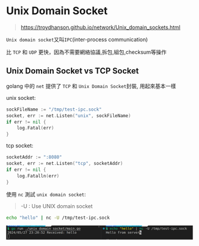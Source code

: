 # Unix Domain Socket
> https://troydhanson.github.io/network/Unix_domain_sockets.html

`Unix domain socket`又叫`IPC`(inter-process communication)

比 `TCP` 和 `UDP` 更快，因為不需要網絡協議,拆包,組包,checksum等操作

## Unix Domain Socket vs TCP Socket

golang 中的 `net` 提供了 `TCP` 和 `Unix Domain Socket`封裝, 用起來基本一樣

unix socket:
```go
sockFileName := "/tmp/test-ipc.sock"
socket, err := net.Listen("unix", sockFileName)
if err != nil {
    log.Fatal(err)
}

```
tcp socket:
```go
socketAddr := ":8080"
socket, err := net.Listen("tcp", socketAddr)
if err != nil {
    log.Fatalln(err)
}
```


使用 `nc` 測試 `unix domain socket`:
> -U : Use UNIX domain socket

```sh
echo "hello" | nc -U /tmp/test-ipc.sock
```

![](image.png)